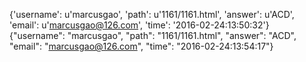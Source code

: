 {'username': u'marcusgao', 'path': u'1161/1161.html', 'answer': u'ACD', 'email': u'marcusgao@126.com', 'time': '2016-02-24:13:50:32'}
{"username": "marcusgao", "path": "1161/1161.html", "answer": "ACD", "email": "marcusgao@126.com", "time": "2016-02-24:13:54:17"}